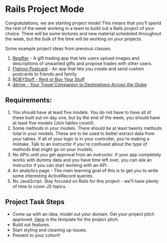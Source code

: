 # Rails Project Mode

Congratulations, we are starting project mode! This means that you'll spend the rest of the week working in a team to build out a Rails project of your choice. There will be some lectures and new material scheduled throughout the week, but the bulk of the time will be working on your projects.


Some example project ideas from previous classes:

1. [Regifter](http://regifter.herokuapp.com/) - A gift trading app that lets users upload images and descriptions of unwanted gifts and propose trades with other users.
1. [Flatiron Postcard](http://flatironpostcard.herokuapp.com/) - An app that lets you create and send custom postcards to friends and family
1. [ROBYStuff - Rent or Buy Your Stuff](https://stark-falls-90133.herokuapp.com/listings)
1. [dérive - Your Travel Companion to Destinations Across the Globe](https://derive-fis.herokuapp.com/)


## Requirements:

1. You should have at least five models. You do not have to have all of these built out on day one, but by the end of the week, you should have at least five models (Join tables count!).
2. Some methods in your models. There should be at least twenty methods total in your models. These are to be used to better extract data from your tables. If all of your logic is in your controller, you're making a mistake.  Talk to an instructor if you're confused about the type of methods that might go on your models.
3. No APIs until you get approval from an instructor.  If your app completely works with dummy data and you have time left over, you can ask an instructor if you can start working with an API.
4. An analytics page - The main learning goal of this is to get you to write some interesting ActiveRecord queries.
5. No JavaScript. Stay focused on Rails for this project - we'll have plenty of time to cover JS topics. 

## Project Task Steps
- Come up with an idea, model out your domain. Get your project pitch approved. [Here](https://docs.google.com/document/d/1GfTDCwFGCAnvEhxhzfwbd4OHJZCQgsii0PLX6x_QCMA/edit) is the template for the project pitch.
- Build out features. 
- Start styling and cleaning up issues. 
- Present to your cohort!
